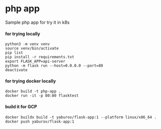 # php app
Sample php app for try it in k8s

#### for trying locally
```shell
python3 -m venv venv
source venv/bin/activate  
pip list
pip install -r requirements.txt   
export FLASK_APP=api-server  
python -m flask run --host=0.0.0.0 --port=80
deactivate
```

#### for trying docker locally
```shell
docker build -t php-app .
docker run -it -p 80:80 flasktest 
```
#### build it for GCP
```shell
docker buildx build -t yaburov/flask-app:1 --platform linux/x86_64 .  
docker push yaburov/flask-app:1
```

